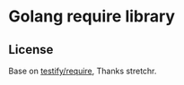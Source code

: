 # Golang require library

## License
Base on [testify/require](https://github.com/stretchr/testify/require), Thanks stretchr.